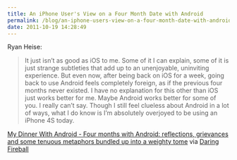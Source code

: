 ```yaml
---
title: An iPhone User's View on a Four Month Date with Android
permalink: /blog/an-iphone-users-view-on-a-four-month-date-with-android/
date: 2011-10-19 14:28:49
---
```


Ryan Heise: 

> It just isn’t as good as iOS to me. Some of it I can explain, some of it is just strange subtleties that add up to an unenjoyable, uninviting experience. But even now, after being back on iOS for a week, going back to use Android feels completely foreign, as if the previous four months never existed. I have no explanation for this other than iOS just works better for me. Maybe Android works better for some of you. I really can’t say. Though I still feel clueless about Android in a lot of ways, what I do know is I’m absolutely overjoyed to be using an iPhone 4S today.

[My Dinner With Android - Four months with Android: reflections, grievances and some tenuous metaphors bundled up into a weighty tome](http://dinnerwithandroid.tumblr.com/post/11571096718/four-months-with-android-reflections-grievances-and) via [Daring Fireball](http://daringfireball.net/linked/2011-10-18/heise)